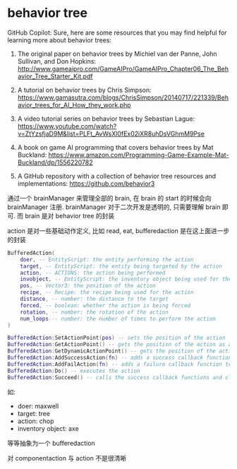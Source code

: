 # behavior tree

GitHub Copilot: Sure, here are some resources that you may find helpful for learning more about behavior trees:

1. The original paper on behavior trees by Michiel van der Panne, John Sullivan, and Don Hopkins: http://www.gameaipro.com/GameAIPro/GameAIPro_Chapter06_The_Behavior_Tree_Starter_Kit.pdf

2. A tutorial on behavior trees by Chris Simpson: https://www.gamasutra.com/blogs/ChrisSimpson/20140717/221339/Behavior_trees_for_AI_How_they_work.php

3. A video tutorial series on behavior trees by Sebastian Lague: https://www.youtube.com/watch?v=ZtYzsfjaD9M&list=PLFt_AvWsXl0fEx02iXR8uhDsVGhmM9Pse

4. A book on game AI programming that covers behavior trees by Mat Buckland: https://www.amazon.com/Programming-Game-Example-Mat-Buckland/dp/1556220782

5. A GitHub repository with a collection of behavior tree resources and implementations: https://github.com/behavior3

通过一个 brainManager 来管理全部的 brain, 在 brain 的 start 的时候会向 brainManager 注册. brainManager 对于二次开发是透明的, 只需要理解 brain 即可. 而 brain 是对 behavior tree 的封装

action 是对一些基础动作定义, 比如 read, eat, bufferedaction 是在这上面进一步的封装

```lua
BufferedAction(
    doer, -- EntityScript: the entity performing the action
    target, -- EntityScript: the entity being targeted by the action
    action, -- ACTIONS: the action being performed
    invobject, -- EntityScript: the inventory object being used for the action
    pos, -- Vector3: the position of the action
    recipe, -- Recipe: the recipe being used for the action
    distance, -- number: the distance to the target
    forced, -- boolean: whether the action is being forced
    rotation, -- number: the rotation of the action
    num_loops -- number: the number of times to perform the action
)

BufferedAction:SetActionPoint(pos) -- sets the position of the action
BufferedAction:GetActionPoint() -- gets the position of the action as a Vector3 or nil
BufferedAction:GetDynamicActionPoint() -- gets the position of the action as a DynamicPosition or nil
BufferedAction:AddSuccessAction(fn) -- adds a success callback function to the action
BufferedAction:AddFailAction(fn) -- adds a failure callback function to the action
BufferedAction:Do() -- executes the action
BufferedAction:Succeed() -- calls the success callback functions and clears the success and failure callback lists
```

如:

- doer: maxwell
- target: tree
- action: chop
- inventory object: axe

等等抽象为一个 bufferedaction

对 componentaction 与 action 不是很清晰
